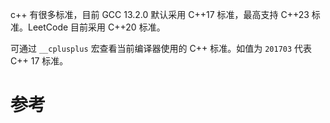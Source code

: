 
c++ 有很多标准，目前 GCC 13.2.0 默认采用 C++17 标准，最高支持 C++23 标准。LeetCode 目前采用 C++20 标准。

可通过 `__cplusplus` 宏查看当前编译器使用的 C++ 标准。如值为 `201703` 代表 C++ 17 标准。

# 参考

[^1]: GCC -std编译标准一览表. https://c.biancheng.net/view/8053.html.
